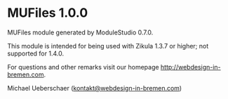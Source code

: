 MUFiles 1.0.0
===========================

MUFiles module generated by ModuleStudio 0.7.0.

This module is intended for being used with Zikula 1.3.7 or higher; not supported for 1.4.0.

For questions and other remarks visit our homepage http://webdesign-in-bremen.com.

Michael Ueberschaer (kontakt@webdesign-in-bremen.com)
